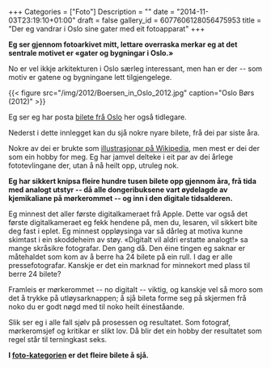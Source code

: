 +++
Categories = ["Foto"]
Description = ""
date = "2014-11-03T23:19:10+01:00"
draft = false
gallery_id = 6077606128056475953
title = "Der eg vandrar i Oslo sine gater med eit fotoapparat"
+++

**Eg ser gjennom fotoarkivet mitt, lettare overraska merkar eg at det sentrale motivet er «gater og bygningar i Oslo.»**

No er vel ikkje arkitekturen i Oslo særleg interessant, men han er der -- som motiv er gatene og bygningane lett tilgjengelege.

{{< figure src="/img/2012/Boersen_in_Oslo_2012.jpg" caption="Oslo Børs (2012)" >}}

<!--more-->

Eg ser eg har posta [bilete frå Oslo](/2010/05/29/oslo-2009-i-bilder/) her også tidlegare.

Nederst i dette innlegget kan du sjå nokre nyare bilete, frå dei par siste åra. 

Nokre av dei er brukte som [illustrasjonar på Wikipedia](https://commons.wikimedia.org/wiki/User:Bep/gallery), men mest er dei der som ein hobby for meg. Eg har jamvel delteke i eit par av dei årlege fototevlingane der, utan å nå heilt opp, utruleg nok.

**Eg har sikkert knipsa fleire hundre tusen bilete opp gjennom åra, frå tida med analogt utstyr -- då alle dongeribuksene vart øydelagde av kjemikaliane på mørkerommet -- og inn i den digitale tidsalderen.**

Eg minnest det aller første digitalkameraet frå Apple. Dette var også det første digitalkameraet eg fekk hendene på, men du, lesaren, vil sikkert bite deg fast i eplet. Eg minnest oppløysinga var så dårleg at motiva kunne skimtast i ein skoddeheim av støy.  	«Digitalt vil aldri erstatte analogt!» sa mange skråsikre fotografar. Den gang då. Den éine tingen eg saknar er måtehaldet som kom av å berre ha 24 bilete på ein rull. I dag er alle pressefotografar. Kanskje er det ein marknad for minnekort med plass til berre 24 bilete?  

Framleis er mørkerommet -- no digitalt -- viktig, og kanskje vel så moro som det å trykke på utløysarknappen; å sjå bileta forme seg på skjermen frå noko du er godt nøgd med til noko heilt éineståande.

Slik ser eg i alle fall sjølv på prosessen og resultatet. Som fotograf, mørkeromsjef og kritikar er slikt lov. Då blir det ein hobby der resultatet som regel står til terningkast seks.

**I [foto-kategorien](/categories/foto/) er det fleire bilete å sjå.**